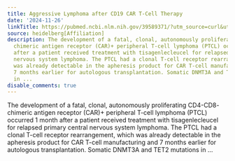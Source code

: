 ```yaml
---
title: Aggressive Lymphoma after CD19 CAR T-Cell Therapy
date: '2024-11-26'
linkTitle: https://pubmed.ncbi.nlm.nih.gov/39589371/?utm_source=curl&utm_medium=rss&utm_campaign=pubmed-2&utm_content=1FakS-2QOkCT8HsMOQP1bCRQ4YzyumYOmxmF0moLsQ3dFB1E9V&fc=20220326224207&ff=20241126171718&v=2.18.0.post9+e462414
source: heidelberg[Affiliation]
description: The development of a fatal, clonal, autonomously proliferating CD4-CD8-
  chimeric antigen receptor (CAR)+ peripheral T-cell lymphoma (PTCL) occurred 1 month
  after a patient received treatment with tisagenlecleucel for relapsed primary central
  nervous system lymphoma. The PTCL had a clonal T-cell receptor rearrangement, which
  was already detectable in the apheresis product for CAR T-cell manufacturing and
  7 months earlier for autologous transplantation. Somatic DNMT3A and TET2 mutations
  in ...
disable_comments: true
---
```

The development of a fatal, clonal, autonomously proliferating CD4-CD8- chimeric antigen receptor (CAR)+ peripheral T-cell lymphoma (PTCL) occurred 1 month after a patient received treatment with tisagenlecleucel for relapsed primary central nervous system lymphoma. The PTCL had a clonal T-cell receptor rearrangement, which was already detectable in the apheresis product for CAR T-cell manufacturing and 7 months earlier for autologous transplantation. Somatic DNMT3A and TET2 mutations in ...